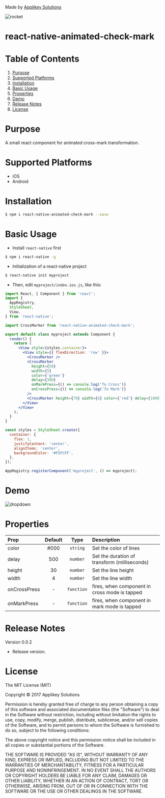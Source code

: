 Made by [Applikey Solutions](https://applikeysolutions.com)

![rocket](https://user-images.githubusercontent.com/10288457/29079755-b0809b58-7c66-11e7-8a68-004ccb227e5f.gif)

# react-native-animated-check-mark

# Table of Contents
1. [Purpose](#purpose)
2. [Supported Platforms](#supported-platforms)
3. [Installation](#installation)
4. [Basic Usage](#basic-usage)
5. [Properties](#properties)
6. [Demo](#demo)
7. [Release Notes](#release-notes)
8. [License](#license)

# Purpose
A small react component for animated cross-mark transformation.

# Supported Platforms

* iOS
* Android

# Installation

```bash
$ npm i react-native-animated-check-mark --save
```

# Basic Usage

- Install `react-native` first

```bash
$ npm i react-native -g
```

- Initialization of a react-native project

```bash
$ react-native init myproject
```

- Then, edit `myproject/index.ios.js`, like this:

```jsx
import React, { Component } from 'react';
import {
  AppRegistry,
  StyleSheet,
  View,
} from 'react-native';

import CrossMarker from 'react-native-animated-check-mark';

export default class myproject extends Component {
  render() {
    return (
      <View style={styles.container}>
        <View style={{ flexDirection: 'row' }}>
          <CrossMarker />
          <CrossMarker
            height={50}
            width={5}
            color={'green'}
            delay={300}
            onMarkPress={() => console.log('To Cross')}
            onCrossPress={() => console.log('To Mark')}
          />
          <CrossMarker height={70} width={6} color={'red'} delay={1000} />
        </View>
      </View>
    );
  }
}

const styles = StyleSheet.create({
  container: {
    flex: 1,
    justifyContent: 'center',
    alignItems: 'center',
    backgroundColor: '#F5FCFF',
  },
});

AppRegistry.registerComponent('myproject', () => myproject);
```

# Demo

![dropdown](https://user-images.githubusercontent.com/10288457/29079761-b4d590e6-7c66-11e7-8357-0ac6a642d523.gif)

# Properties

| Prop  | Default  | Type | Description |
| :------------ |:---------------:| :---------------:| :-----|
| color | #000 | `string` | Set the color of lines |
| delay | 500 | `number` | Set the duration of transform (milliseconds) |
| height | 30 | `number` | Set the line height |
| width | 4 | `number` | Set the line width |
| onCrossPress | - | `function` | fires, when component in cross mode is tapped |
| onMarkPress | - | `function` | fires, when component in mark mode is tapped |

# Release Notes

Version 0.0.2

- Release version.

# License

The MIT License (MIT)

Copyright © 2017 Applikey Solutions

Permission is hereby granted free of charge to any person obtaining a copy of this software and associated documentation files (the "Software") to deal in the Software without restriction, including without limitation the rights to use, copy, modify, merge, publish, distribute, sublicense, and/or sell copies of the Software, and to permit persons to whom the Software is furnished to do so, subject to the following conditions:

The above copyright notice and this permission notice shall be included in all copies or substantial portions of the Software.

THE SOFTWARE IS PROVIDED "AS IS", WITHOUT WARRANTY OF ANY KIND, EXPRESS OR IMPLIED, INCLUDING BUT NOT LIMITED TO THE WARRANTIES OF MERCHANTABILITY,
FITNESS FOR A PARTICULAR PURPOSE AND NONINFRINGEMENT. IN NO EVENT SHALL THE
AUTHORS OR COPYRIGHT HOLDERS BE LIABLE FOR ANY CLAIM, DAMAGES OR OTHER
LIABILITY, WHETHER IN AN ACTION OF CONTRACT, TORT OR OTHERWISE, ARISING FROM,
OUT OF OR IN CONNECTION WITH THE SOFTWARE OR THE USE OR OTHER DEALINGS IN
THE SOFTWARE.
